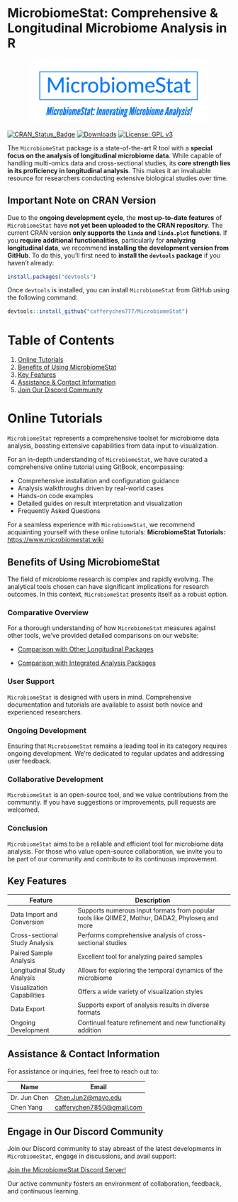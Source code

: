 MicrobiomeStat: Comprehensive & Longitudinal Microbiome Analysis in R
================

<p align="center" style="margin:0; padding:0;">
<img src="man/figures/logo.png" alt="MicrobiomeStat Logo" width="400" style="margin:0; padding:0;"/>
</p>
<!-- badges: start -->

[![CRAN_Status_Badge](https://www.r-pkg.org/badges/version/MicrobiomeStat)](https://cran.r-project.org/package=MicrobiomeStat)
[![Downloads](https://cranlogs.r-pkg.org/badges/grand-total/MicrobiomeStat)](https://cran.r-project.org/package=MicrobiomeStat)
[![License: GPL
v3](https://img.shields.io/badge/License-GPLv3-blue.svg)](https://www.gnu.org/licenses/gpl-3.0)
<!-- badges: end -->

The `MicrobiomeStat` package is a state-of-the-art R tool with a
**special focus on the analysis of longitudinal microbiome data**. While
capable of handling multi-omics data and cross-sectional studies, its
**core strength lies in its proficiency in longitudinal analysis**. This
makes it an invaluable resource for researchers conducting extensive
biological studies over time.

## Important Note on CRAN Version

Due to the **ongoing development cycle**, the **most up-to-date
features** of `MicrobiomeStat` have **not yet been uploaded to the CRAN
repository**. The current CRAN version **only supports the `linda` and
`linda.plot` functions**. If you **require additional functionalities**,
particularly for **analyzing longitudinal data**, we recommend
**installing the development version from GitHub**. To do this, you’ll
first need to **install the `devtools` package** if you haven’t already:

``` r
install.packages("devtools")
```

Once `devtools` is installed, you can install `MicrobiomeStat` from
GitHub using the following command:

``` r
devtools::install_github("cafferychen777/MicrobiomeStat")
```

# Table of Contents

1.  [Online Tutorials](#online-tutorials)
2.  [Benefits of Using MicrobiomeStat](#why-choose-microbiomestat)
3.  [Key Features](#features-at-a-glance)
4.  [Assistance & Contact Information](#support-contact)
5.  [Join Our Discord Community](#discord-community)

# Online Tutorials

`MicrobiomeStat` represents a comprehensive toolset for microbiome data
analysis, boasting extensive capabilities from data input to
visualization.

For an in-depth understanding of `MicrobiomeStat`, we have curated a
comprehensive online tutorial using GitBook, encompassing:

- Comprehensive installation and configuration guidance
- Analysis walkthroughs driven by real-world cases
- Hands-on code examples
- Detailed guides on result interpretation and visualization
- Frequently Asked Questions

For a seamless experience with `MicrobiomeStat`, we recommend
acquainting yourself with these online tutorials: **MicrobiomeStat
Tutorials:** <https://www.microbiomestat.wiki>

## Benefits of Using MicrobiomeStat

The field of microbiome research is complex and rapidly evolving. The
analytical tools chosen can have significant implications for research
outcomes. In this context, `MicrobiomeStat` presents itself as a robust
option.

### Comparative Overview

For a thorough understanding of how `MicrobiomeStat` measures against
other tools, we’ve provided detailed comparisons on our website:

- [Comparison with Other Longitudinal
  Packages](https://www.microbiomestat.wiki/introduction/microbiomestat-versus-the-competition-a-comparative-overview/microbiomestat-vs.-other-longitudinal-packages-an-in-depth-comparison)

- [Comparison with Integrated Analysis
  Packages](https://www.microbiomestat.wiki/introduction/microbiomestat-versus-the-competition-a-comparative-overview/microbiomestat-vs-integrated-analysis-packages-a-feature-comparison)

### User Support

`MicrobiomeStat` is designed with users in mind. Comprehensive
documentation and tutorials are available to assist both novice and
experienced researchers.

### Ongoing Development

Ensuring that `MicrobiomeStat` remains a leading tool in its category
requires ongoing development. We’re dedicated to regular updates and
addressing user feedback.

### Collaborative Development

`MicrobiomeStat` is an open-source tool, and we value contributions from
the community. If you have suggestions or improvements, pull requests
are welcomed.

### Conclusion

`MicrobiomeStat` aims to be a reliable and efficient tool for microbiome
data analysis. For those who value open-source collaboration, we invite
you to be part of our community and contribute to its continuous
improvement.

## Key Features

| Feature                        | Description                                                                                      |
|--------------------------------|--------------------------------------------------------------------------------------------------|
| Data Import and Conversion     | Supports numerous input formats from popular tools like QIIME2, Mothur, DADA2, Phyloseq and more |
| Cross-sectional Study Analysis | Performs comprehensive analysis of cross-sectional studies                                       |
| Paired Sample Analysis         | Excellent tool for analyzing paired samples                                                      |
| Longitudinal Study Analysis    | Allows for exploring the temporal dynamics of the microbiome                                     |
| Visualization Capabilities     | Offers a wide variety of visualization styles                                                    |
| Data Export                    | Supports export of analysis results in diverse formats                                           |
| Ongoing Development            | Continual feature refinement and new functionality addition                                      |

## Assistance & Contact Information

For assistance or inquiries, feel free to reach out to:

| Name         | Email                       |
|--------------|-----------------------------|
| Dr. Jun Chen | <Chen.Jun2@mayo.edu>        |
| Chen Yang    | <cafferychen7850@gmail.com> |

## Engage in Our Discord Community

Join our Discord community to stay abreast of the latest developments in
`MicrobiomeStat`, engage in discussions, and avail support:

[Join the MicrobiomeStat Discord Server!](https://discord.gg/BfNvTJAt)

Our active community fosters an environment of collaboration, feedback,
and continuous learning.
